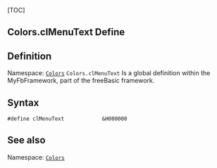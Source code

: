 [TOC]
## Colors.clMenuText Define

## Definition
Namespace: [`Colors`](Colors.md)
`Colors.clMenuText` Is a global definition within the MyFbFramework, part of the freeBasic framework.
## Syntax

```freeBasic
#define clMenuText            &H000000
```

## See also
Namespace: [`Colors`](Colors.md)
